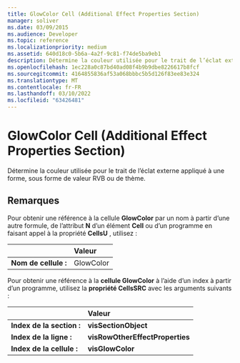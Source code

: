 ```yaml
---
title: GlowColor Cell (Additional Effect Properties Section)
manager: soliver
ms.date: 03/09/2015
ms.audience: Developer
ms.topic: reference
ms.localizationpriority: medium
ms.assetid: 640d18c0-5b6a-4a2f-9c81-f74de5ba9eb1
description: Détermine la couleur utilisée pour le trait de l’éclat externe appliqué à une forme, sous forme de valeur RVB ou de thème.
ms.openlocfilehash: 1ec228a0c87bd40ad08f4b9b9dbe8226617b8fcf
ms.sourcegitcommit: 4164855836af53a068bbbc5b5d126f83ee83e324
ms.translationtype: MT
ms.contentlocale: fr-FR
ms.lasthandoff: 03/10/2022
ms.locfileid: "63426481"
---
```

# <a name="glowcolor-cell-additional-effect-properties-section"></a>GlowColor Cell (Additional Effect Properties Section)

Détermine la couleur utilisée pour le trait de l’éclat externe appliqué à une forme, sous forme de valeur RVB ou de thème.
  
## <a name="remarks"></a>Remarques

Pour obtenir une référence à la cellule **GlowColor** par un nom à partir d’une autre formule, de l’attribut **N** d’un élément **Cell** ou d’un programme en faisant appel à la propriété **CellsU** , utilisez : 
  
||Valeur |
|:-----|:-----|
| **Nom de cellule :**  <br/> | GlowColor  <br/> |
   
Pour obtenir une référence à la **cellule GlowColor** à l’aide d’un index à partir d’un programme, utilisez la **propriété CellsSRC** avec les arguments suivants : 
  
||Valeur |
|:-----|:-----|
| **Index de la section :**  <br/> |**visSectionObject** <br/> |
| **Index de la ligne :**  <br/> |**visRowOtherEffectProperties** <br/> |
| **Index de la cellule :**  <br/> |**visGlowColor** <br/> |
   

